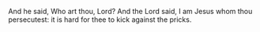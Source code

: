 And he said, Who art thou, Lord? And the Lord said, I am Jesus whom thou persecutest: it is hard for thee to kick against the pricks.
